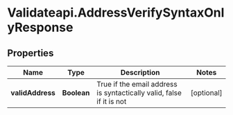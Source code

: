 # Validateapi.AddressVerifySyntaxOnlyResponse

## Properties
Name | Type | Description | Notes
------------ | ------------- | ------------- | -------------
**validAddress** | **Boolean** | True if the email address is syntactically valid, false if it is not | [optional] 


